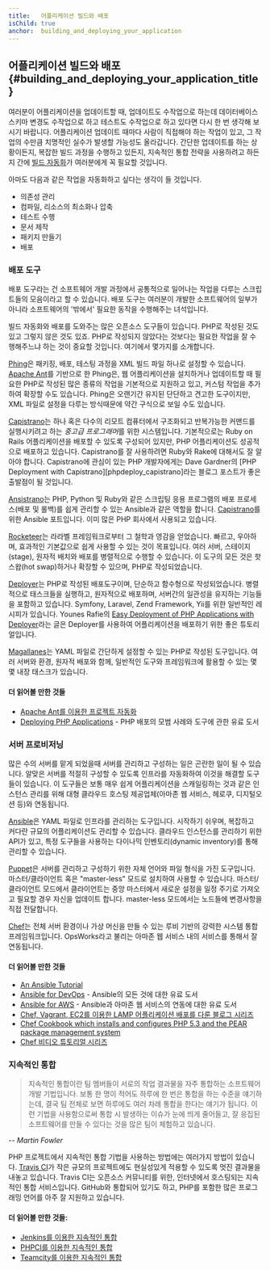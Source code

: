 ```yaml
---
title:   어플리케이션 빌드와 배포
isChild: true
anchor:  building_and_deploying_your_application
---
```


## 어플리케이션 빌드와 배포 {#building_and_deploying_your_application_title}

여러분이 어플리케이션을 업데이트할 때, 업데이트도 수작업으로 하는데 데이터베이스 스키마 변경도 수작업으로 하고
테스트도 수작업으로 하고 있다면 다시 한 번 생각해 보시기 바랍니다. 어플리케이션 업데이트 때마다 사람이 직접해야 하는
작업이 있고, 그 작업의 수만큼 치명적인 실수가 발생할 가능성도 올라갑니다. 간단한 업데이트를 하는 상황이든지, 복잡한
빌드 과정을 수행하고 있든지, 지속적인 통합 전략을 사용하려고 하든지 간에 [빌드 자동화][buildautomation]가 여러분에게
꼭 필요할 것입니다.

아마도 다음과 같은 작업을 자동화하고 싶다는 생각이 들 것입니다.

* 의존성 관리
* 컴파일, 리소스의 최소화나 압축
* 테스트 수행
* 문서 제작
* 패키지 만들기
* 배포

### 배포 도구

배포 도구라는 건 소프트웨어 개발 과정에서 공통적으로 일어나는 작업을 다루는 스크립트들의 모음이라고 할 수 있습니다. 배포 도구는 여러분이 개발한 소프트웨어의 일부가 아니라 소프트웨어의 '밖에서' 필요한 동작을 수행해주는 녀석입니다.

빌드 자동화와 배포를 도와주는 많은 오픈소스 도구들이 있습니다. PHP로 작성된 것도 있고 그렇지 않은 것도 있죠. PHP로 작성되지 않았다는 것보다는 필요한 작업을 잘 수행해주느냐 하는 것이 중요할 것입니다. 여기에서 몇가지를 소개합니다.

[Phing]은 패키징, 배포, 테스팅 과정을 XML 빌드 파일 하나로 설정할 수 있습니다. [Apache Ant]를 기반으로 한 Phing은, 웹 어플리케이션을 설치하거나 업데이트할 때 필요한 PHP로 작성된 많은 종류의 작업을 기본적으로 지원하고 있고, 커스텀 작업을 추가하여 확장할 수도 있습니다. Phing은 오랜기간 유지된 단단하고 견고한 도구이지만, XML 파일로 설정을 다루는 방식때문에 약간 구식으로 보일 수도 있습니다. 

[Capistrano]는 하나 혹은 다수의 리모트 컴퓨터에서 구조화되고 반복가능한 커맨드를 실행시키려고 하는 *중고급 프로그래머*를 위한 시스템입니다. 기본적으로는 Ruby on Rails 어플리케이션을 배포할 수 있도록 구성되어 있지만, PHP 어플리케이션도 성공적으로 배포하고 있습니다. Capistrano를 잘 사용하려면 Ruby와 Rake에 대해서도 잘 알아야 합니다. Capistrano에 관심이 있는 PHP 개발자에게는 Dave Gardner의 [PHP Deployment with Capistrano][phpdeploy_capistrano]라는 블로그 포스트가 좋은 출발점이 될 것입니다.

[Ansistrano]는 PHP, Python 및 Ruby와 같은 스크립팅 응용 프로그램의 배포 프로세스(배포 및 롤백)를 쉽게 관리할 수 있는 Ansible과 같은 역할을 합니다. [Capistrano]를 위한 Ansible 포트입니다. 이미 많은 PHP 회사에서 사용되고 있습니다.

[Rocketeer]는 라라벨 프레임워크로부터 그 철학과 영감을 얻었습니다. 빠르고, 우아하며, 효과적인 기본값으로 쉽게 사용할 수 있는 것이 목표입니다. 여러 서버, 스테이지(stage), 원자적 배치와 배포를 병렬적으로 수행할 수 있습니다. 이 도구의 모든 것은 핫 스왑(hot swap)하거나 확장할 수 있으며, PHP로 작성되었습니다.

[Deployer]는 PHP로 작성된 배포도구이며, 단순하고 함수형으로 작성되었습니다. 병렬적으로 태스크들을 실행하고, 원자적으로 배포하며, 서버간의 일관성을 유지하는 기능들을 포함하고 있습니다. Symfony, Laravel, Zend Framework, Yii를 위한 일반적인 레시피가 있습니다. Younes Rafie의 [Easy Deployment of PHP Applications with Deployer][phpdeploy_deployer]라는 글은 Deployer를 사용하여 어플리케이션을 배포하기 위한 좋은 튜토리얼입니다.

[Magallanes]는 YAML 파일로 간단하게 설정할 수 있는 PHP로 작성된 도구입니다. 여러 서버와 환경, 원자적 배포와 함께, 일반적인 도구와 프레임워크에 활용할 수 있는 몇몇 내장 태스크가 있습니다.

#### 더 읽어볼 만한 것들

* [Apache Ant를 이용한 프로젝트 자동화][apache_ant_tutorial]
* [Deploying PHP Applications][deploying_php_applications] - PHP 배포의 모범 사례와 도구에 관한 유료 도서

### 서버 프로비저닝

많은 수의 서버를 맡게 되었을때 서버를 관리하고 구성하는 일은 곤란한 일이 될 수 있습니다. 알맞은 서버를 적절히 구성할 수 있도록 인프라를 자동화하여 이것을 해결할 도구들이 있습니다. 이 도구들은 보통 매우 쉽게 어플리케이션을 스캐일링하는 것과 같은 인스턴스 관리를 위해 대형 클라우드 호스팅 제공업체(아마존 웹 서비스, 헤로쿠, 디지털오션 등)와 연동됩니다.

[Ansible]은 YAML 파일로 인프라를 관리하는 도구입니다. 시작하기 쉬우며, 복잡하고 커다란 규묘의 어플리케이션도 관리할 수 있습니다. 클라우드 인스턴스를 관리하기 위한 API가 있고, 특정 도구들을 사용하는 다이나믹 인벤토리(dynamic inventory)를 통해 관리할 수 있습니다.

[Puppet]은 서버를 관리하고 구성하기 위한 자체 언어와 파일 형식을 가진 도구입니다. 마스터/클라이언트 혹은 "master-less" 모드로 설치하여 사용할 수 있습니다. 마스터/클라이언트 모드에서 클라이언트는 중앙 마스터에서 새로운 설정을 일정 주기로 가져오고 필요할 경우 자신을 업데이트 합니다. master-less 모드에서는 노드들에 변경사항을 직접 전달합니다.

[Chef]는 전체 서버 환경이나 가상 머신을 만들 수 있는 루비 기반의 강력한 시스템 통합 프레임워크입니다. OpsWorks라고 불리는 아마존 웹 서비스 내의 서비스를 통해서 잘 연동됩니다.

#### 더 읽어볼 만한 것들

* [An Ansible Tutorial][an_ansible_tutorial]
* [Ansible for DevOps][ansible_for_devops] - Ansible의 모든 것에 대한 유료 도서
* [Ansible for AWS][ansible_for_aws] - Ansible과 아마존 웹 서비스의 연동에 대한 유료 도서
* [Chef, Vagrant, EC2를 이용한 LAMP 어플리케이션 배포를 다룬 블로그 시리즈][chef_vagrant_and_ec2]
* [Chef Cookbook which installs and configures PHP 5.3 and the PEAR package management system][Chef_cookbook]
* [Chef 비디오 튜토리얼 시리즈][Chef_tutorial]

### 지속적인 통합

> 지속적인 통합이란 팀 멤버들이 서로의 작업 결과물을 자주 통합하는 소프트웨어 개발 기법입니다. 보통 한 명이 적어도
> 하루에 한 번은 통합을 하는 수준을 얘기하는데, 결국 팀 전체로 보면 하루에도 여러 차례 통합을 한다는 얘기가 됩니다.
> 이런 기법을 사용함으로써 통합 시 발생하는 이슈가 눈에 띄게 줄어들고, 잘 응집된 소프트웨어를 만들 수 있다는 것을 많은
> 팀이 체험하고 있습니다.

*-- Martin Fowler*

PHP 프로젝트에서 지속적인 통합 기법을 사용하는 방법에는 여러가지 방법이 있습니다. [Travis CI]가 작은 규모의
프로젝트에도 현실성있게 적용할 수 있도록 멋진 결과물을 내놓고 있습니다. Travis CI는 오픈소스 커뮤니티를 위한, 인터넷에서
호스팅되는 지속적인 통합 서비스입니다. GitHub와 통합되어 있기도 하고, PHP를 포함한 많은 프로그래밍 언어를 아주 잘
지원하고 있습니다.

#### 더 읽어볼 만한 것들:

* [Jenkins를 이용한 지속적인 통합][Jenkins]
* [PHPCI를 이용한 지속적인 통합][PHPCI]
* [Teamcity를 이용한 지속적인 통합][Teamcity]

[buildautomation]: https://wikipedia.org/wiki/Build_automation
[Phing]: https://www.phing.info/
[Apache Ant]: https://ant.apache.org/
[Capistrano]: http://capistranorb.com/
[Ansistrano]: https://ansistrano.com
[phpdeploy_deployer]: https://www.sitepoint.com/deploying-php-applications-with-deployer/
[Chef]: https://www.chef.io/
[chef_vagrant_and_ec2]: http://www.jasongrimes.org/2012/06/managing-lamp-environments-with-chef-vagrant-and-ec2-1-of-3/
[Chef_cookbook]: https://github.com/chef-cookbooks/php
[Chef_tutorial]: https://www.youtube.com/playlist?list=PL11cZfNdwNyPnZA9D1MbVqldGuOWqbumZ
[apache_ant_tutorial]: https://code.tutsplus.com/tutorials/automate-your-projects-with-apache-ant--net-18595
[Travis CI]: https://travis-ci.org/
[Jenkins]: https://jenkins.io/
[PHPCI]: https://www.phptesting.org/
[Teamcity]: https://www.jetbrains.com/teamcity/
[Deployer]: https://deployer.org/
[Rocketeer]: http://rocketeer.autopergamene.eu/
[Magallanes]: https://www.magephp.com/
[deploying_php_applications]: https://deployingphpapplications.com/
[Ansible]: https://www.ansible.com/
[Puppet]: https://puppet.com/
[ansible_for_devops]: https://leanpub.com/ansible-for-devops
[ansible_for_aws]: https://leanpub.com/ansible-for-aws
[an_ansible_tutorial]: https://serversforhackers.com/an-ansible-tutorial
